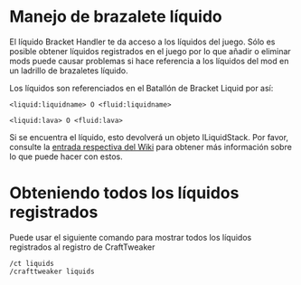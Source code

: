 # Manejo de brazalete líquido

El líquido Bracket Handler te da acceso a los líquidos del juego. Sólo es posible obtener líquidos registrados en el juego por lo que añadir o eliminar mods puede causar problemas si hace referencia a los líquidos del mod en un ladrillo de brazaletes líquido.

Los líquidos son referenciados en el Batallón de Bracket Liquid por así:

```zenscript
<liquid:liquidname> O <fluid:liquidname>

<liquid:lava> O <fluid:lava>
```

Si se encuentra el líquido, esto devolverá un objeto ILiquidStack. Por favor, consulte la [entrada respectiva del Wiki](/Vanilla/Liquids/ILiquidStack/) para obtener más información sobre lo que puede hacer con estos.

# Obteniendo todos los líquidos registrados

Puede usar el siguiente comando para mostrar todos los líquidos registrados al registro de CraftTweaker

    /ct liquids
    /crafttweaker liquids